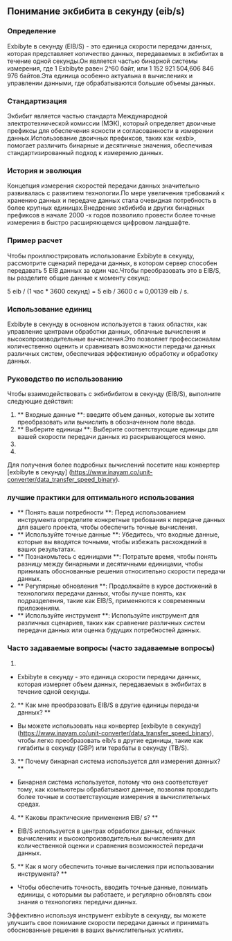 ## Понимание экбибита в секунду (eib/s)

### Определение
Exbibyte в секунду (EIB/S) - это единица скорости передачи данных, которая представляет количество данных, передаваемых в экбибитах в течение одной секунды.Он является частью бинарной системы измерения, где 1 Exbibyte равен 2^60 байт, или 1 152 921 504,606 846 976 байтов.Эта единица особенно актуальна в вычислениях и управлении данными, где обрабатываются большие объемы данных.

### Стандартизация
Экбибит является частью стандарта Международной электротехнической комиссии (МЭК), который определяет двоичные префиксы для обеспечения ясности и согласованности в измерении данных.Использование двоичных префиксов, таких как «exbi», помогает различить бинарные и десятичные значения, обеспечивая стандартизированный подход к измерению данных.

### История и эволюция
Концепция измерения скоростей передачи данных значительно развивалась с развитием технологии.По мере увеличения требований к хранению данных и передаче данных стала очевидная потребность в более крупных единицах.Внедрение экбибиба и других бинарных префиксов в начале 2000 -х годов позволило провести более точные измерения в быстро расширяющемся цифровом ландшафте.

### Пример расчет
Чтобы проиллюстрировать использование Exbibyte в секунду, рассмотрите сценарий передачи данных, в котором сервер способен передавать 5 EIB данных за один час.Чтобы преобразовать это в EIB/S, вы разделите общие данные к моменту секунд:

5 eib / (1 час * 3600 секунд) = 5 eib / 3600 с ≈ 0,00139 eib / s.

### Использование единиц
Exbibyte в секунду в основном используется в таких областях, как управление центрами обработки данных, облачные вычисления и высокопроизводительные вычисления.Это позволяет профессионалам количественно оценить и сравнивать возможности передачи данных различных систем, обеспечивая эффективную обработку и обработку данных.

### Руководство по использованию
Чтобы взаимодействовать с экбибибитом в секунду (EIB/S), выполните следующие действия:

1. ** Входные данные **: введите объем данных, которые вы хотите преобразовать или вычислить в обозначенном поле ввода.
2. ** Выберите единицы **: Выберите соответствующие единицы для вашей скорости передачи данных из раскрывающегося меню.
3.
4.

Для получения более подробных вычислений посетите наш конвертер [exbibyte в секунду] (https://www.inayam.co/unit-converter/data_transfer_speed_binary).

### лучшие практики для оптимального использования
- ** Понять ваши потребности **: Перед использованием инструмента определите конкретные требования к передаче данных для вашего проекта, чтобы обеспечить точные вычисления.
- ** Используйте точные данные **: Убедитесь, что входные данные, которые вы вводятся точными, чтобы избежать расхождений в ваших результатах.
- ** Познакомьтесь с единицами **: Потратьте время, чтобы понять разницу между бинарными и десятичными единицами, чтобы принимать обоснованные решения относительно скорости передачи данных.
- ** Регулярные обновления **: Продолжайте в курсе достижений в технологиях передачи данных, чтобы лучше понять, как подразделения, такие как EIB/S, применяются к современным приложениям.
- ** Используйте инструмент **: Используйте инструмент для различных сценариев, таких как сравнение различных систем передачи данных или оценка будущих потребностей данных.

### Часто задаваемые вопросы (часто задаваемые вопросы)

1.
- Exbibyte в секунду - это единица скорости передачи данных, которая измеряет объем данных, передаваемых в экбибитах в течение одной секунды.

2. ** Как мне преобразовать EIB/S в другие единицы передачи данных? **
- Вы можете использовать наш конвертер [exbibyte в секунду] (https://www.inayam.co/unit-converter/data_transfer_speed_binary), чтобы легко преобразовать eib/s в другие единицы, такие как гигабиты в секунду (GBP) или терабаты в секунду (TB/S).

3. ** Почему бинарная система используется для измерения данных? **
- Бинарная система используется, потому что она соответствует тому, как компьютеры обрабатывают данные, позволяя проводить более точные и соответствующие измерения в вычислительных средах.

4. ** Каковы практические применения EIB/ s? **
- EIB/S используется в центрах обработки данных, облачных вычислениях и высокопроизводительных вычислениях для количественной оценки и сравнения возможностей передачи данных.

5. ** Как я могу обеспечить точные вычисления при использовании инструмента? **
- Чтобы обеспечить точность, вводить точные данные, понимать единицы, с которыми вы работаете, и регулярно обновлять свои знания о технологиях передачи данных.

Эффективно используя инструмент exbibyte в секунду, вы можете улучшить свое понимание скорости передачи данных и принимать обоснованные решения в ваших вычислительных усилиях.